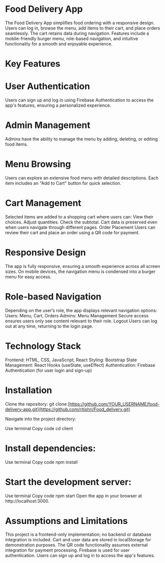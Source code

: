 # Food Delivery App
 The Food Delivery App simplifies food ordering with a responsive design. Users can log in, browse the menu, add items to their cart, and place orders seamlessly. The cart retains data during navigation. Features 
 include a mobile-friendly burger menu, role-based navigation, and intuitive functionality for a smooth and enjoyable experience.

# Key Features
# User Authentication
  Users can sign up and log in using Firebase Authentication to access the app's features, ensuring a personalized experience.

# Admin Management
  Admins have the ability to manage the menu by adding, deleting, or editing food items.

# Menu Browsing
  Users can explore an extensive food menu with detailed descriptions. Each item includes an "Add to Cart" button for quick selection.

# Cart Management
 Selected items are added to a shopping cart where users can:
 View their choices.
 Adjust quantities.
 Check the subtotal.
 Cart data is preserved even when users navigate through different pages.
 Order Placement
 Users can review their cart and place an order using a QR code for payment.

# Responsive Design
 The app is fully responsive, ensuring a smooth experience across all screen sizes. On mobile devices, the navigation menu is condensed into a burger menu for easy access.

# Role-based Navigation
Depending on the user’s role, the app displays relevant navigation options:
Users: Menu, Cart, Orders
Admins: Menu Management
Secure access ensures users only see content relevant to their role.
Logout
Users can log out at any time, returning to the login page.

# Technology Stack
 Frontend: HTML, CSS, JavaScript, React
 Styling: Bootstrap
 State Management: React Hooks (useState, useEffect)
 Authentication: Firebase Authentication (for user login and sign-up)

# Installation
Clone the repository:
git clone [https://github.com/YOUR_USERNAME/food-delivery-app.git](https://github.com/ritishri/Food_delivery.git)

Navigate into the project directory:

Use terminal
Copy code
cd client

# Install dependencies:
Use terminal
Copy code
npm install

# Start the development server:
Use terminal
Copy code
npm start
Open the app in your browser at http://localhost:3000.

# Assumptions and Limitations
 This project is a frontend-only implementation; no backend or database integration is included.
 Cart and user data are stored in localStorage for demonstration purposes.
 The QR code functionality assumes external integration for payment processing.
 Firebase is used for user authentication. Users can sign up and log in to access the app's features.
